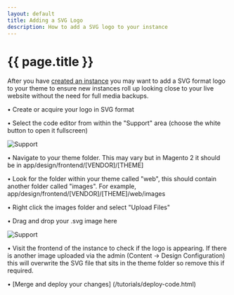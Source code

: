 ```yaml
---
layout: default
title: Adding a SVG Logo
description: How to add a SVG logo to your instance
---
```


# {{ page.title }}

After you have [created an instance](/tutorials/creating-a-new-instance.html) you may want to add a SVG format logo to your theme to ensure new instances roll up looking close to your live website without the need for full media backups.

• Create or acquire your logo in SVG format

• Select the code editor from within the "Support" area (choose the white button to open it fullscreen)

<p><img src="/assets/img/svg_1.jpg" alt="Support" /></p>

•  Navigate to your theme folder. This may vary but in Magento 2 it should be in app/design/frontend/[VENDOR]/[THEME]

•  Look for the folder within your theme called "web", this should contain another folder called "images". For example, app/design/frontend/[VENDOR]/[THEME]/web/images

•  Right click the images folder and select "Upload Files"

•  Drag and drop your .svg image here

<p><img src="/assets/img/svg_3.jpg" alt="Support" /></p>

•  Visit the frontend of the instance to check if the logo is appearing. If there is another image uploaded via the admin (Content -> Design Configuration) this will overwrite the SVG file that sits in the theme folder so remove this if required.

•  [Merge and deploy your changes] (/tutorials/deploy-code.html)
